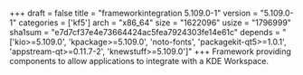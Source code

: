 +++
draft = false
title = "frameworkintegration 5.109.0-1"
version = "5.109.0-1"
categories = ['kf5']
arch = "x86_64"
size = "1622096"
usize = "1796999"
sha1sum = "e7d7cf37e4e73664424ac5fea7924303fe14e61c"
depends = "['kio>=5.109.0', 'kpackage>=5.109.0', 'noto-fonts', 'packagekit-qt5>=1.0.1', 'appstream-qt>=0.11.7-2', 'knewstuff>=5.109.0']"
+++
Framework providing components to allow applications to integrate with a KDE Workspace.